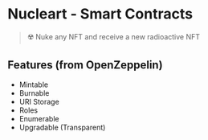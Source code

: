 # Nucleart - Smart Contracts

> ☢️ Nuke any NFT and receive a new radioactive NFT

## Features (from OpenZeppelin)

- Mintable
- Burnable
- URI Storage
- Roles
- Enumerable
- Upgradable (Transparent)
